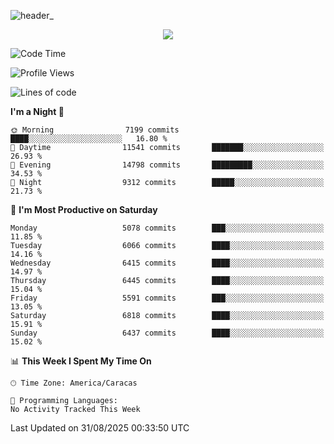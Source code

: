![header_](https://github.com/user-attachments/assets/4010d822-ccdc-4198-b608-18c773338d18)


<p align="center">
  <a href="http://www.github.com/thevacs">
    <img src="https://github-readme-streak-stats.herokuapp.com/?user=thevacs&stroke=ffffff&background=1c1917&ring=0891b2&fire=0891b2&currStreakNum=ffffff&currStreakLabel=0891b2&sideNums=ffffff&sideLabels=ffffff&dates=ffffff&hide_border=true" />
  </a>
</p>

<!--START_SECTION:waka-->
![Code Time](http://img.shields.io/badge/Code%20Time-3%2C641%20hrs%2032%20mins-blue)

![Profile Views](http://img.shields.io/badge/Profile%20Views-0-blue)

![Lines of code](https://img.shields.io/badge/From%20Hello%20World%20I%27ve%20Written-7.8%20million%20lines%20of%20code-blue)

**I'm a Night 🦉** 

```text
🌞 Morning                7199 commits        ████░░░░░░░░░░░░░░░░░░░░░   16.80 % 
🌆 Daytime                11541 commits       ███████░░░░░░░░░░░░░░░░░░   26.93 % 
🌃 Evening                14798 commits       █████████░░░░░░░░░░░░░░░░   34.53 % 
🌙 Night                  9312 commits        █████░░░░░░░░░░░░░░░░░░░░   21.73 % 
```
📅 **I'm Most Productive on Saturday** 

```text
Monday                   5078 commits        ███░░░░░░░░░░░░░░░░░░░░░░   11.85 % 
Tuesday                  6066 commits        ████░░░░░░░░░░░░░░░░░░░░░   14.16 % 
Wednesday                6415 commits        ████░░░░░░░░░░░░░░░░░░░░░   14.97 % 
Thursday                 6445 commits        ████░░░░░░░░░░░░░░░░░░░░░   15.04 % 
Friday                   5591 commits        ███░░░░░░░░░░░░░░░░░░░░░░   13.05 % 
Saturday                 6818 commits        ████░░░░░░░░░░░░░░░░░░░░░   15.91 % 
Sunday                   6437 commits        ████░░░░░░░░░░░░░░░░░░░░░   15.02 % 
```


📊 **This Week I Spent My Time On** 

```text
🕑︎ Time Zone: America/Caracas

💬 Programming Languages: 
No Activity Tracked This Week
```


 Last Updated on 31/08/2025 00:33:50 UTC
<!--END_SECTION:waka-->
